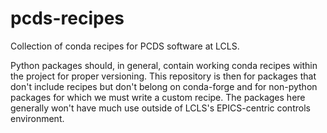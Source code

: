 # pcds-recipes
Collection of conda recipes for PCDS software at LCLS.

Python packages should, in general, contain working conda recipes within the project for proper versioning. This repository is then for packages that don't include recipes but don't belong on conda-forge and for non-python packages for which we must write a custom recipe. The packages here generally won't have much use outside of LCLS's EPICS-centric controls environment.
